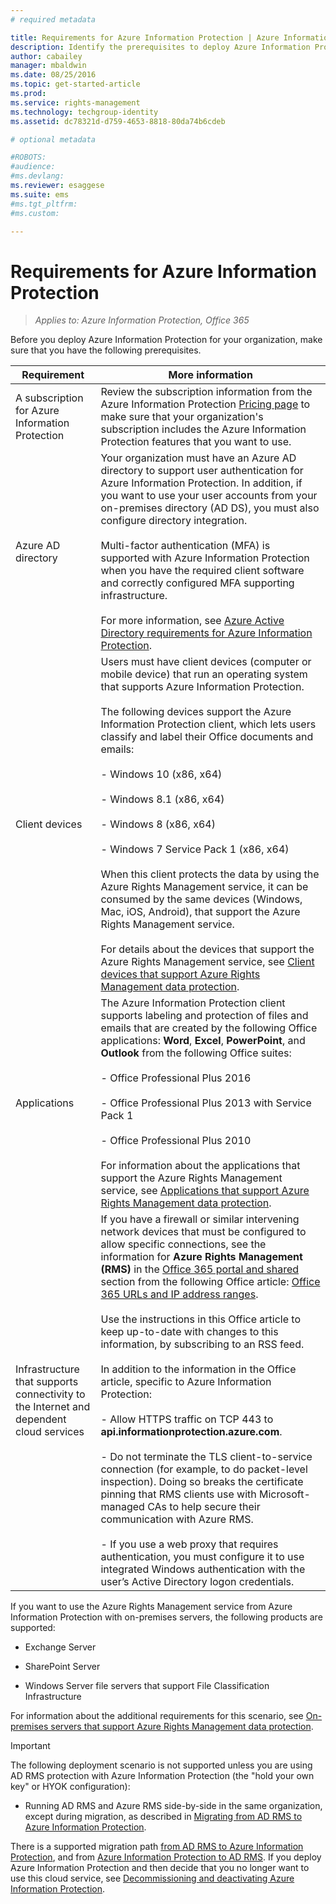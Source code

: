 ```yaml
---
# required metadata

title: Requirements for Azure Information Protection | Azure Information Protection
description: Identify the prerequisites to deploy Azure Information Protection for your organization.
author: cabailey
manager: mbaldwin
ms.date: 08/25/2016
ms.topic: get-started-article
ms.prod:
ms.service: rights-management
ms.technology: techgroup-identity
ms.assetid: dc78321d-d759-4653-8818-80da74b6cdeb

# optional metadata

#ROBOTS:
#audience:
#ms.devlang:
ms.reviewer: esaggese
ms.suite: ems
#ms.tgt_pltfrm:
#ms.custom:

---
```


# Requirements for Azure Information Protection

>*Applies to: Azure Information Protection, Office 365*


Before you deploy Azure Information Protection for your organization, make sure that you have the following prerequisites. 

|Requirement|More information|
|---------------|--------------------|
|A subscription for Azure Information Protection|Review the subscription information from the Azure Information Protection [Pricing page](https://go.microsoft.com/fwlink/?LinkId=827589) to make sure that your organization's subscription includes the Azure Information Protection features that you want to use.|
|Azure AD directory|Your organization must have an Azure AD directory to support user authentication for Azure Information Protection. In addition, if you want to use your user accounts from your on-premises directory (AD DS), you must also configure directory integration.<br /><br />Multi-factor authentication (MFA) is supported with Azure Information Protection when you have the required client software and correctly configured MFA supporting infrastructure.<br /><br />For more information, see [Azure Active Directory requirements for Azure Information Protection](requirements-azure-ad.md).|
|Client devices|Users must have client devices (computer or mobile device) that run an operating system that supports Azure Information Protection.<br /><br />The following devices support the Azure Information Protection client, which lets users classify and label their Office documents and emails:<br /><br />- Windows 10 (x86, x64)<br /><br />- Windows 8.1 (x86, x64)<br /><br />- Windows 8 (x86, x64)<br /><br />- Windows 7 Service Pack 1 (x86, x64)<br /><br />When this client protects the data by using the Azure Rights Management service, it can be consumed by the same devices (Windows, Mac, iOS, Android), that support the Azure Rights Management service. <br /><br />For details about the devices that support the Azure Rights Management service, see [Client devices that support Azure Rights Management data protection](../get-started/requirements-client-devices.md).|
|Applications|The Azure Information Protection client supports labeling and protection of files and emails that are created by the following Office applications: **Word**, **Excel**, **PowerPoint**, and **Outlook** from the following Office suites:<br /><br />- Office Professional Plus 2016<br /><br />- Office Professional Plus 2013 with Service Pack 1<br /><br />- Office Professional Plus 2010<br /><br />For information about the applications that support the Azure Rights Management service, see [Applications that support Azure Rights Management data protection](requirements-applications.md).|
|Infrastructure that supports connectivity to the Internet and dependent cloud services|If you have a firewall or similar intervening network devices that must be configured to allow specific connections, see the information for **Azure Rights Management (RMS)** in the [Office 365 portal and shared](https://support.office.com/article/Office-365-URLs-and-IP-address-ranges-8548a211-3fe7-47cb-abb1-355ea5aa88a2#BKMK_Portal-identity) section from the following Office article: [Office 365 URLs and IP address ranges](https://support.office.com/en-US/article/Office-365-URLs-and-IP-address-ranges-8548a211-3fe7-47cb-abb1-355ea5aa88a2).<br /><br />Use the instructions in this Office article to keep up-to-date with changes to this information, by subscribing to an RSS feed.<br /><br />In addition to the information in the Office article, specific to Azure Information Protection:<br /><br />- Allow HTTPS traffic on TCP 443 to **api.informationprotection.azure.com**.<br /><br />- Do not terminate the TLS client-to-service connection (for example, to do packet-level inspection). Doing so breaks the certificate pinning that RMS clients use with Microsoft-managed CAs to help secure their communication with Azure RMS.<br /><br />- If you use a web proxy that requires authentication, you must configure it to use integrated Windows authentication with the user’s Active Directory logon credentials.|

If you want to use the Azure Rights Management service from Azure Information Protection with on-premises servers, the following products are supported:

-   Exchange Server

-   SharePoint Server

-   Windows Server file servers that support File Classification Infrastructure

For information about the additional requirements for this scenario, see [On-premises servers that support Azure Rights Management data protection](requirements-servers.md).

> [!IMPORTANT]
> The following deployment scenario is not supported unless you are using AD RMS protection with Azure Information Protection (the "hold your own key" or HYOK configuration):
> 
> -   Running AD RMS and Azure RMS side-by-side in the same organization, except during migration, as described in [Migrating from AD RMS to Azure Information Protection](../plan-design/migrate-from-ad-rms-to-azure-rms.md).
> 
> There is a supported migration path [from AD RMS to Azure Information Protection](http://technet.microsoft.com/library/Dn858447.aspx), and from [Azure Information Protection to AD RMS](http://msdn.microsoft.com/library/azure/dn629429.aspx). If you deploy Azure Information Protection and then decide that you no longer want to use this cloud service, see [Decommissioning and deactivating Azure Information Protection](../deploy-use/decommission-deactivate.md).



